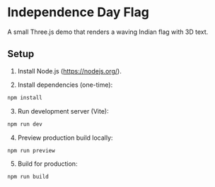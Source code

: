 # Independence Day Flag

A small Three.js demo that renders a waving Indian flag with 3D text.

## Setup

1. Install Node.js (https://nodejs.org/).

2. Install dependencies (one-time):

```bash
npm install
```

3. Run development server (Vite):

```bash
npm run dev
```

4. Preview production build locally:

```bash
npm run preview
```

5. Build for production:

```bash
npm run build
```
